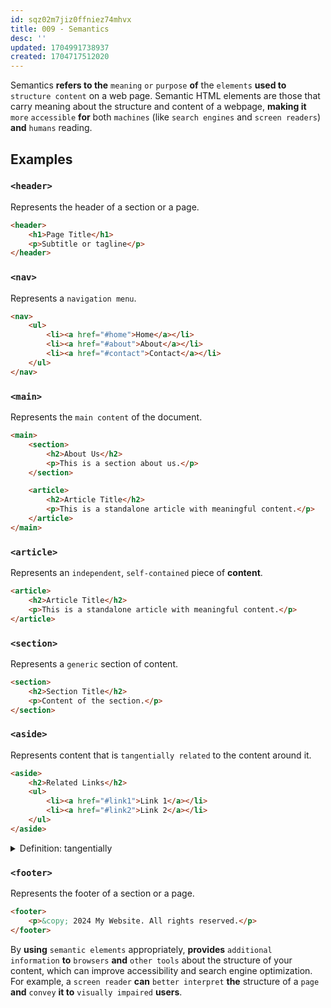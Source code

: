 ```yaml
---
id: sqz02m7jiz0ffniez74mhvx
title: 009 - Semantics
desc: ''
updated: 1704991738937
created: 1704717512020
---
```


Semantics **refers to the** `meaning` `or` `purpose` **of** the `elements` **used to** `structure content` on a web page. Semantic HTML elements are those that carry meaning about the structure and content of a webpage, **making it** `more` `accessible` **for** both `machines` (like `search engines` and `screen readers`) **and** `humans` reading.

## Examples

### `<header>`
Represents the header of a section or a page.

```html
<header>
    <h1>Page Title</h1>
    <p>Subtitle or tagline</p>
</header>
```

### `<nav>`
Represents a `navigation menu`.

```html
<nav>
    <ul>
        <li><a href="#home">Home</a></li>
        <li><a href="#about">About</a></li>
        <li><a href="#contact">Contact</a></li>
    </ul>
</nav>
```

### `<main>`
Represents the `main content` of the document.

```html
<main>
    <section>
        <h2>About Us</h2>
        <p>This is a section about us.</p>
    </section>

    <article>
        <h2>Article Title</h2>
        <p>This is a standalone article with meaningful content.</p>
    </article>
</main>
```

### `<article>`
Represents an `independent`, `self-contained` piece of **content**.

```html
<article>
    <h2>Article Title</h2>
    <p>This is a standalone article with meaningful content.</p>
</article>
```

### `<section>`
Represents a `generic` section of content.

```html
<section>
    <h2>Section Title</h2>
    <p>Content of the section.</p>
</section>
```

### `<aside>`
Represents content that is `tangentially related` to the content around it.

```html
<aside>
    <h2>Related Links</h2>
    <ul>
        <li><a href="#link1">Link 1</a></li>
        <li><a href="#link2">Link 2</a></li>
    </ul>
</aside>
```



<!-- start of 'tangentially' section -->
<details>
    <summary>Definition: tangentially</summary>

#
"Tangentially" means `related`, **but** `not` directly or closely `connected`. It describes something that is somewhat connected but `not` **the** `main focus`.

---
</details>
<!-- end of 'tangentially' section -->



### `<footer>`
Represents the footer of a section or a page.

```html
<footer>
    <p>&copy; 2024 My Website. All rights reserved.</p>
</footer>
```

By **using** `semantic elements` appropriately, **provides** `additional information` **to** `browsers` **and** `other tools` about the structure of your content, which can improve accessibility and search engine optimization. For example, a `screen reader` **can** `better interpret` **the** structure of a `page` **and** `convey` **it to** `visually impaired` **users**.